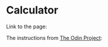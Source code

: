 # Calculator

Link to the page:

The instructions from [The Odin Project](https://www.theodinproject.com/paths/foundations/courses/foundations/lessons/calculator):
